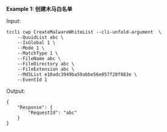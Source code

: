 **Example 1: 创建木马白名单**



Input: 

```
tccli cwp CreateMalwareWhiteList --cli-unfold-argument  \
    --QuuidList abc \
    --IsGlobal 1 \
    --Mode 1 \
    --MatchType 1 \
    --FileName abc \
    --FileDirectory abc \
    --FileExtension abc \
    --Md5List e10adc3949ba59abbe56e057f20f883e \
    --EventId 1
```

Output: 
```
{
    "Response": {
        "RequestId": "abc"
    }
}
```

